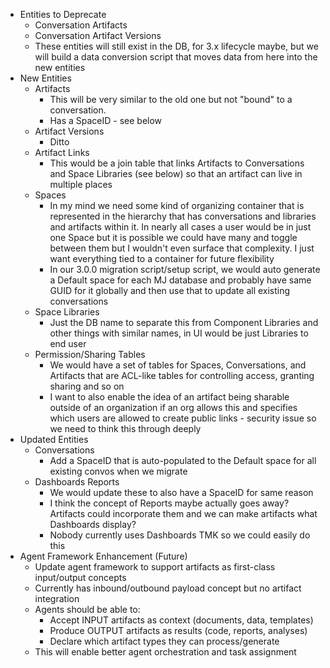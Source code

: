 * Entities to Deprecate
    * Conversation Artifacts
    * Conversation Artifact Versions
    * These entities will still exist in the DB, for 3.x lifecycle maybe, but we will build a data conversion script that moves data from here into the new entities 
* New Entities
    * Artifacts
        * This will be very similar to the old one but not "bound" to a conversation. 
        * Has a SpaceID - see below
    * Artifact Versions
        * Ditto
    * Artifact Links
        * This would be a join table that links Artifacts to Conversations and Space Libraries (see below) so that an artifact can live in multiple places
    * Spaces
        * In my mind we need some kind of organizing container that is represented in the hierarchy that has conversations and libraries and artifacts within it. In nearly all cases a user would be in just one Space but it is possible we could have many and toggle between them but I wouldn't even surface that complexity. I just want everything tied to a container for future flexibility
        * In our 3.0.0 migration script/setup script, we would auto generate a Default space for each MJ database and probably have same GUID for it globally and then use that to update all existing conversations
    * Space Libraries
        * Just the DB name to separate this from Component Libraries and other things with similar names, in UI would be just Libraries to end user
    * Permission/Sharing Tables
        * We would have a set of tables for Spaces, Conversations, and Artifacts that are ACL-like tables for controlling access, granting sharing and so on
        * I want to also enable the idea of an artifact being sharable outside of an organization if an org allows this and specifies which users are allowed to create public links - security issue so we need to think this through deeply
* Updated Entities
    * Conversations
        * Add a SpaceID that is auto-populated to the Default space for all existing convos when we migrate
    * Dashboards Reports
        * We would update these to also have a SpaceID for same reason
        * I think the concept of Reports maybe actually goes away? Artifacts could incorporate them and we can make artifacts what Dashboards display?
        * Nobody currently uses Dashboards TMK so we could easily do this
* Agent Framework Enhancement (Future)
    * Update agent framework to support artifacts as first-class input/output concepts
    * Currently has inbound/outbound payload concept but no artifact integration
    * Agents should be able to:
        * Accept INPUT artifacts as context (documents, data, templates)
        * Produce OUTPUT artifacts as results (code, reports, analyses)
        * Declare which artifact types they can process/generate
    * This will enable better agent orchestration and task assignment
